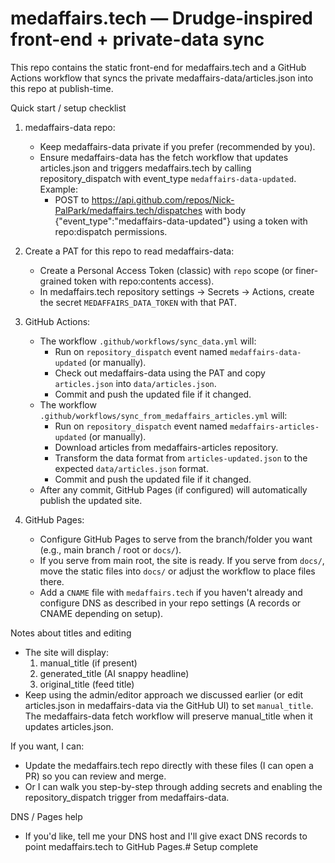 # medaffairs.tech — Drudge-inspired front-end + private-data sync

This repo contains the static front-end for medaffairs.tech and a GitHub Actions workflow that syncs the private medaffairs-data/articles.json into this repo at publish-time.

Quick start / setup checklist
1. medaffairs-data repo:
   - Keep medaffairs-data private if you prefer (recommended by you).
   - Ensure medaffairs-data has the fetch workflow that updates articles.json and triggers medaffairs.tech by calling repository_dispatch with event_type `medaffairs-data-updated`. Example:
     - POST to https://api.github.com/repos/Nick-PalPark/medaffairs.tech/dispatches with body {"event_type":"medaffairs-data-updated"} using a token with repo:dispatch permissions.

2. Create a PAT for this repo to read medaffairs-data:
   - Create a Personal Access Token (classic) with `repo` scope (or finer-grained token with repo:contents access).
   - In medaffairs.tech repository settings -> Secrets -> Actions, create the secret `MEDAFFAIRS_DATA_TOKEN` with that PAT.

3. GitHub Actions:
   - The workflow `.github/workflows/sync_data.yml` will:
     - Run on `repository_dispatch` event named `medaffairs-data-updated` (or manually).
     - Check out medaffairs-data using the PAT and copy `articles.json` into `data/articles.json`.
     - Commit and push the updated file if it changed.
   - The workflow `.github/workflows/sync_from_medaffairs_articles.yml` will:
     - Run on `repository_dispatch` event named `medaffairs-articles-updated` (or manually).
     - Download articles from medaffairs-articles repository.
     - Transform the data format from `articles-updated.json` to the expected `data/articles.json` format.
     - Commit and push the updated file if it changed.
   - After any commit, GitHub Pages (if configured) will automatically publish the updated site.

4. GitHub Pages:
   - Configure GitHub Pages to serve from the branch/folder you want (e.g., main branch / root or `docs/`).
   - If you serve from main root, the site is ready. If you serve from `docs/`, move the static files into `docs/` or adjust the workflow to place files there.
   - Add a `CNAME` file with `medaffairs.tech` if you haven't already and configure DNS as described in your repo settings (A records or CNAME depending on setup).

Notes about titles and editing
- The site will display:
  1) manual_title (if present)
  2) generated_title (AI snappy headline)
  3) original_title (feed title)
- Keep using the admin/editor approach we discussed earlier (or edit articles.json in medaffairs-data via the GitHub UI) to set `manual_title`. The medaffairs-data fetch workflow will preserve manual_title when it updates articles.json.

If you want, I can:
- Update the medaffairs.tech repo directly with these files (I can open a PR) so you can review and merge.
- Or I can walk you step-by-step through adding secrets and enabling the repository_dispatch trigger from medaffairs-data.

DNS / Pages help
- If you'd like, tell me your DNS host and I'll give exact DNS records to point medaffairs.tech to GitHub Pages.# Setup complete
